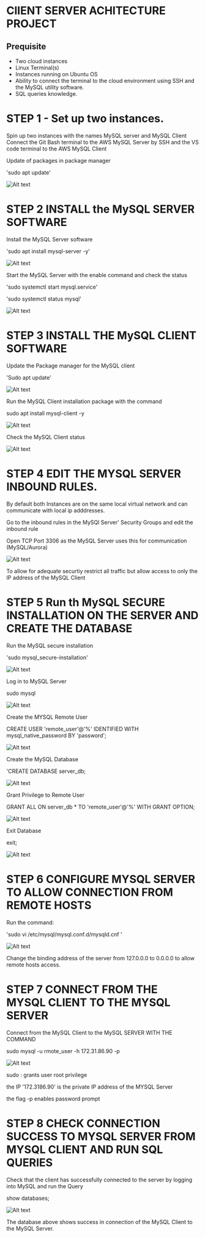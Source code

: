 # ClIENT SERVER ACHITECTURE PROJECT

## Prequisite 
- Two cloud instances
- Linux Terminal(s)
- Instances running on Ubuntu OS
- Ability to connect the terminal to the cloud environment using SSH and the MySQL utility software.
- SQL queries knowledge.


# STEP 1 - Set up two instances.

Spin up two instances with the names MySQL server and MySQL Client
Connect the Git Bash terminal to the AWS MySQL Server by SSH and the VS code terminal to the AWS MySQL Client

Update  of packages in package manager

'sudo apt update'

![Alt text](<images/sudo apt update.png>)

# STEP 2 INSTALL the MySQL SERVER SOFTWARE

Install the MySQL Server software

'sudo apt install mysql-server -y'

![Alt text](<images/server install1.png>)

Start the MySQL Server with the enable command and check the status

'sudo systemctl start mysql.service'

'sudo systemctl status mysql'

![Alt text](<images/enable and check status.png>)

# STEP 3 INSTALL THE MySQL CLIENT SOFTWARE

Update the Package manager for the MySQL client

'Sudo apt update'

![Alt text](<images/client sudo update.png>)

Run the MySQL Client installation package with the command

sudo apt install mysql-client -y

![Alt text](<images/client install1.png>)

Check the MySQL Client status

![Alt text](<images/client status.png>)

# STEP 4 EDIT THE MYSQL SERVER INBOUND RULES.

By default both Instances are on the same  local virtual network and can communicate with local ip adddresses.

Go to the inbound rules in the MySQl Server' Security Groups and edit the inbound rule

Open TCP Port 3306 as the MySQL Server uses this for communication (MySQL/Aurora)

![Alt text](<images/edit server inbound rule.png>)

To allow for adequate securtiy restrict all traffic but allow access to only the IP address of the MySQL Client

# STEP 5 Run th MySQL SECURE INSTALLATION  ON THE SERVER AND CREATE THE DATABASE

Run the MySQL secure installation

'sudo mysql_secure-installation'

![Alt text](<images/MySQL secure installation.png>)

Log in to MySQL Server

sudo mysql

![Alt text](<images/log in to mysql.png>)

Create the MYSQL Remote User

CREATE USER 'remote_user'@'%' IDENTIFIED WITH mysql_native_password BY 'password';

![Alt text](<images/create my SQL user.png>)

Create the MySQL Database

'CREATE DATABASE server_db;

![Alt text](<images/create mysql database.png>)

Grant Privilege to Remote User

GRANT ALL ON server_db * TO 'remote_user'@'%' WITH GRANT OPTION;

![Alt text](<images/grant mysql databse privileges.png>)

Exit Database

exit;

![Alt text](<images/exit mySQl.png>)

# STEP 6 CONFIGURE MYSQL SERVER TO ALLOW CONNECTION FROM REMOTE HOSTS

Run the command:

'sudo vi /etc/mysql/mysql.conf.d/mysqld.cnf '

![Alt text](<images/post bind address.png>)

Change the binding address of the server from 127.0.0.0 to 0.0.0.0 to allow remote hosts access.

# STEP 7 CONNECT FROM THE MYSQL CLIENT TO THE MYSQL SERVER

Connect from the MySQL Client  to the MySQL SERVER WITH THE COMMAND

sudo mysql -u rmote_user -h 172.31.86.90 -p

![Alt text](<images/client to server connection1.png>)

sudo : grants user root privilege

the IP '172.3186.90' is the private IP address of the MYSQL Server

the flag -p enables password prompt

# STEP 8 CHECK CONNECTION SUCCESS TO MYSQL SERVER FROM MYSQL CLIENT AND RUN SQL QUERIES

Check that the client has successfully connected to the server by logging into MySQL and run the Query

show databases;

![Alt text](<images/shown database.png>)

The database above shows success in connection of the MySQL Client to the MySQL Server.

